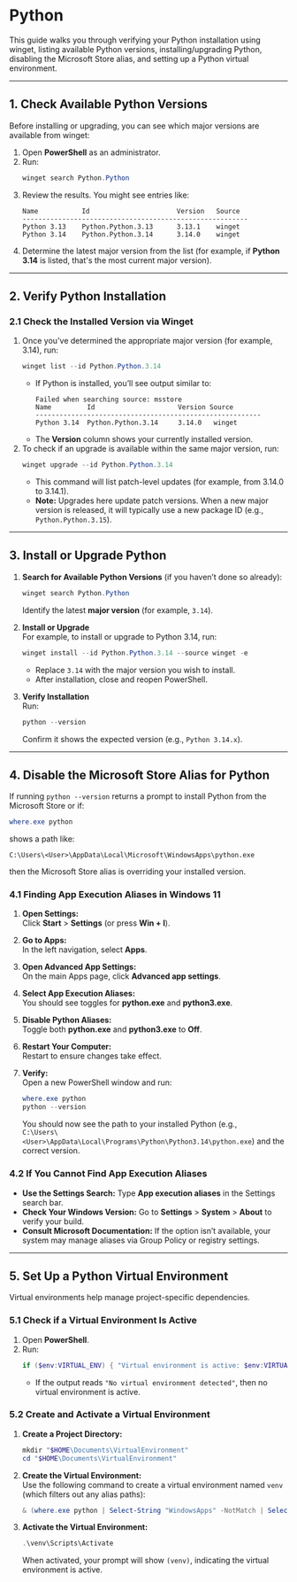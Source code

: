 # Python

This guide walks you through verifying your Python installation using winget, listing available Python versions, installing/upgrading Python, disabling the Microsoft Store alias, and setting up a Python virtual environment.

---

## 1. Check Available Python Versions

Before installing or upgrading, you can see which major versions are available from winget:

1. Open **PowerShell** as an administrator.
2. Run:
   ```powershell
   winget search Python.Python
   ```
3. Review the results. You might see entries like:
   ```
   Name           Id                      Version   Source
   ---------------------------------------------------------
   Python 3.13    Python.Python.3.13      3.13.1    winget
   Python 3.14    Python.Python.3.14      3.14.0    winget
   ```
4. Determine the latest major version from the list (for example, if **Python 3.14** is listed, that's the most current major version).

---

## 2. Verify Python Installation

### 2.1 Check the Installed Version via Winget

1. Once you've determined the appropriate major version (for example, 3.14), run:
   ```powershell
   winget list --id Python.Python.3.14
   ```
   - If Python is installed, you’ll see output similar to:
     ```
     Failed when searching source: msstore
     Name         Id                     Version Source
     ---------------------------------------------------------
     Python 3.14  Python.Python.3.14     3.14.0   winget
     ```
   - The **Version** column shows your currently installed version.
2. To check if an upgrade is available within the same major version, run:
   ```powershell
   winget upgrade --id Python.Python.3.14
   ```
   - This command will list patch-level updates (for example, from 3.14.0 to 3.14.1).  
   - **Note:** Upgrades here update patch versions. When a new major version is released, it will typically use a new package ID (e.g., `Python.Python.3.15`).

---

## 3. Install or Upgrade Python

1. **Search for Available Python Versions** (if you haven’t done so already):
   ```powershell
   winget search Python.Python
   ```
   Identify the latest **major version** (for example, `3.14`).

2. **Install or Upgrade**  
   For example, to install or upgrade to Python 3.14, run:
   ```powershell
   winget install --id Python.Python.3.14 --source winget -e
   ```
   - Replace `3.14` with the major version you wish to install.
   - After installation, close and reopen PowerShell.

3. **Verify Installation**  
   Run:
   ```powershell
   python --version
   ```
   Confirm it shows the expected version (e.g., `Python 3.14.x`).

---

## 4. Disable the Microsoft Store Alias for Python

If running `python --version` returns a prompt to install Python from the Microsoft Store or if:
```powershell
where.exe python
```
shows a path like:
```
C:\Users\<User>\AppData\Local\Microsoft\WindowsApps\python.exe
```
then the Microsoft Store alias is overriding your installed version.

### 4.1 Finding App Execution Aliases in Windows 11

1. **Open Settings:**  
   Click **Start** > **Settings** (or press **Win + I**).

2. **Go to Apps:**  
   In the left navigation, select **Apps**.

3. **Open Advanced App Settings:**  
   On the main Apps page, click **Advanced app settings**.

4. **Select App Execution Aliases:**  
   You should see toggles for **python.exe** and **python3.exe**.

5. **Disable Python Aliases:**  
   Toggle both **python.exe** and **python3.exe** to **Off**.

6. **Restart Your Computer:**  
   Restart to ensure changes take effect.

7. **Verify:**  
   Open a new PowerShell window and run:
   ```powershell
   where.exe python
   python --version
   ```
   You should now see the path to your installed Python (e.g.,  
   `C:\Users\<User>\AppData\Local\Programs\Python\Python3.14\python.exe`) and the correct version.

### 4.2 If You Cannot Find App Execution Aliases

- **Use the Settings Search:** Type **App execution aliases** in the Settings search bar.
- **Check Your Windows Version:** Go to **Settings** > **System** > **About** to verify your build.
- **Consult Microsoft Documentation:** If the option isn’t available, your system may manage aliases via Group Policy or registry settings.

---

## 5. Set Up a Python Virtual Environment

Virtual environments help manage project-specific dependencies.

### 5.1 Check if a Virtual Environment Is Active

1. Open **PowerShell**.
2. Run:
   ```powershell
   if ($env:VIRTUAL_ENV) { "Virtual environment is active: $env:VIRTUAL_ENV" } else { "No virtual environment detected" }
   ```
   - If the output reads `"No virtual environment detected"`, then no virtual environment is active.

### 5.2 Create and Activate a Virtual Environment

1. **Create a Project Directory:**
   ```powershell
   mkdir "$HOME\Documents\VirtualEnvironment"
   cd "$HOME\Documents\VirtualEnvironment"
   ```
2. **Create the Virtual Environment:**  
   Use the following command to create a virtual environment named `venv` (which filters out any alias paths):
   ```powershell
   & (where.exe python | Select-String "WindowsApps" -NotMatch | Select-Object -First 1) -m venv venv
   ```
3. **Activate the Virtual Environment:**
   ```powershell
   .\venv\Scripts\Activate
   ```
   When activated, your prompt will show `(venv)`, indicating the virtual environment is active.

